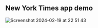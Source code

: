 ## New York Times app demo

![Screenshot 2024-02-19 at 22 51 43](https://github.com/santos88/newyorktimes/assets/144450/ef4a8ffa-a06d-4e2c-b24d-c5ca655b1836)
